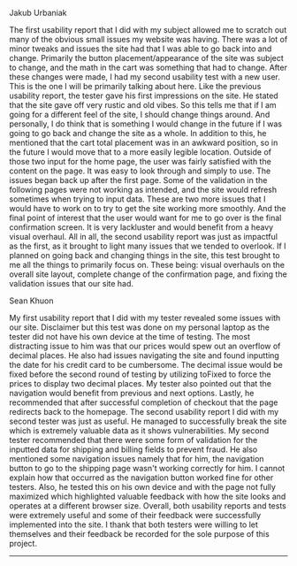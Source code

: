 Jakub Urbaniak

The first usability report that I did with my subject allowed me to scratch out
many of the obvious small issues my website was having. There was a lot of minor
tweaks and issues the site had that I was able to go back into and change. Primarily
the button placement/appearance of the site was subject to change, and the math
in the cart was something that had to change. After these changes were made, I had my
second usability test with a new user. This is the one I will be primarily talking about
here.
Like the previous usability report, the tester gave his first impressions on the site.
He stated that the site gave off very rustic and old vibes. So this tells me that if
I am going for a different feel of the site, I should change things around. And
personally, I do think that is something I would change in the future if I was going to
go back and change the site as a whole. In addition to this, he mentioned that the
cart total placement was in an awkward position, so in the future I would move that to a
more easily legible location. Outside of those two input for the home page, the user
was fairly satisfied with the content on the page. It was easy to look through and
simply to use. The issues began back up after the first page. Some of the validation
in the following pages were not working as intended, and the site would refresh sometimes
when trying to input data. These are two more issues that I would have to work on to
try to get the site working more smoothly. And the final point of interest that the user
would want for me to go over is the final confirmation screen. It is very lackluster and
would benefit from a heavy visual overhaul.
All in all, the second usability report was just as impactful as the first, as it brought
to light many issues that we tended to overlook. If I planned on going back and changing
things in the site, this test brought to me all the things to primarily focus on.
These being: visual overhauls on the overall site layout, complete change of the confirmation
page, and fixing the validation issues that our site had.

Sean Khuon

My first usability report that I did with my tester revealed some issues with our site. Disclaimer but this test was done on my personal laptop as the tester did not have his own device at the time of testing. The most distracting
issue to him was that our prices would spew out an overflow of decimal places. He also had issues navigating the site and found inputting the date for his credit card to be cumbersome. The decimal issue would be fixed before the second round of testing by utilizing toFixed to force the prices to display two decimal places. My tester also pointed out that the navigation would benefit from previous and next options. Lastly, he recommended that after successful completion of checkout that the page redirects back to the homepage.
The second usability report I did with my second tester was just as useful. He managed to successfully break the site which is extremely valuable data as it shows vulnerabilities. My second tester recommended that there were some form of validation for the inputted data for shipping and billing fields to prevent fraud. He also mentioned some navigation issues namely that for him, the navigation button to go to the shipping page wasn't working correctly for him. I cannot explain how that occurred as the navigation button worked fine for other testers. Also, he tested this on his own device and with the page not fully maximized which highlighted valuable feedback with how the site looks and operates at a different browser size. 
Overall, both usability reports and tests were extremely useful and some of their feedback were successfully implemented into the site. I thank that both testers were willing to let themselves and their feedback be recorded for the sole purpose of this project.

-----------------------------------------------------------------------------------------------------

